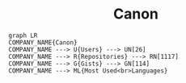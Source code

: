<h1 align="center">Canon</h1>

```mermaid
graph LR
COMPANY_NAME{Canon}
COMPANY_NAME ---> U{Users} ---> UN[26]
COMPANY_NAME ---> R{Repositories} ---> RN[1117]
COMPANY_NAME ---> G{Gists} ---> GN[114]
COMPANY_NAME ---> ML{Most Used<br>Languages}
```
